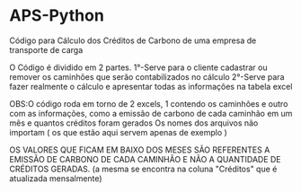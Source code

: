 # APS-Python
Código para Cálculo dos Créditos de Carbono de uma empresa de transporte de carga

O Código é dividido em 2 partes.
1°-Serve para o cliente cadastrar ou remover os caminhões que serão contabilizados no cálculo
2°-Serve para fazer realmente o cálculo e apresentar todas as informações na tabela excel

OBS:O código roda em torno de 2 excels, 1 contendo os caminhões e outro com as informações, como a emissão de carbono de cada caminhão em um mês e quantos créditos foram gerados
Os nomes dos arquivos não importam ( os que estão aqui servem apenas de exemplo )

OS VALORES QUE FICAM EM BAIXO DOS MESES SÃO REFERENTES A EMISSÃO DE CARBONO DE CADA CAMINHÃO E NÃO A QUANTIDADE DE CRÉDITOS GERADAS.
                                                                                                                   (a mesma se encontra na coluna "Créditos" que é atualizada mensalmente)
